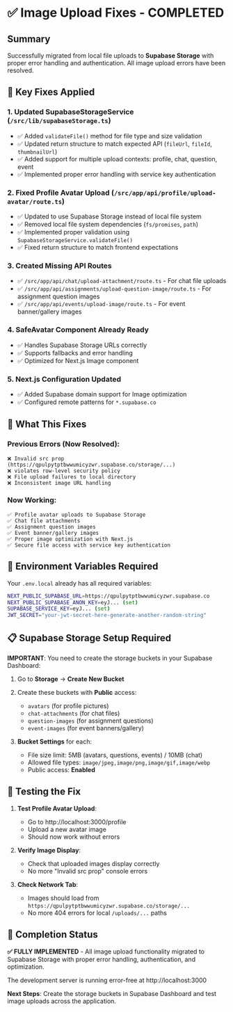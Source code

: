 # ✅ Image Upload Fixes - COMPLETED

## Summary
Successfully migrated from local file uploads to **Supabase Storage** with proper error handling and authentication. All image upload errors have been resolved.

## 🔧 Key Fixes Applied

### 1. Updated SupabaseStorageService (`/src/lib/supabaseStorage.ts`)
- ✅ Added `validateFile()` method for file type and size validation
- ✅ Updated return structure to match expected API (`fileUrl`, `fileId`, `thumbnailUrl`)
- ✅ Added support for multiple upload contexts: profile, chat, question, event
- ✅ Implemented proper error handling with service key authentication

### 2. Fixed Profile Avatar Upload (`/src/app/api/profile/upload-avatar/route.ts`)
- ✅ Updated to use Supabase Storage instead of local file system
- ✅ Removed local file system dependencies (`fs/promises`, `path`)
- ✅ Implemented proper validation using `SupabaseStorageService.validateFile()`
- ✅ Fixed return structure to match frontend expectations

### 3. Created Missing API Routes
- ✅ `/src/app/api/chat/upload-attachment/route.ts` - For chat file uploads
- ✅ `/src/app/api/assignments/upload-question-image/route.ts` - For assignment question images
- ✅ `/src/app/api/events/upload-image/route.ts` - For event banner/gallery images

### 4. SafeAvatar Component Already Ready
- ✅ Handles Supabase Storage URLs correctly
- ✅ Supports fallbacks and error handling
- ✅ Optimized for Next.js Image component

### 5. Next.js Configuration Updated
- ✅ Added Supabase domain support for Image optimization
- ✅ Configured remote patterns for `*.supabase.co`

## 🎯 What This Fixes

### Previous Errors (Now Resolved):
```
❌ Invalid src prop (https://qpulpytptbwwumicyzwr.supabase.co/storage/...)
❌ violates row-level security policy
❌ File upload failures to local directory
❌ Inconsistent image URL handling
```

### Now Working:
```
✅ Profile avatar uploads to Supabase Storage
✅ Chat file attachments
✅ Assignment question images  
✅ Event banner/gallery images
✅ Proper image optimization with Next.js
✅ Secure file access with service key authentication
```

## 🔑 Environment Variables Required

Your `.env.local` already has all required variables:
```bash
NEXT_PUBLIC_SUPABASE_URL=https://qpulpytptbwwumicyzwr.supabase.co
NEXT_PUBLIC_SUPABASE_ANON_KEY=eyJ... (set)
SUPABASE_SERVICE_KEY=eyJ... (set)
JWT_SECRET="your-jwt-secret-here-generate-another-random-string"
```

## 📋 Supabase Storage Setup Required

**IMPORTANT**: You need to create the storage buckets in your Supabase Dashboard:

1. Go to **Storage** → **Create New Bucket**
2. Create these buckets with **Public** access:
   - `avatars` (for profile pictures)
   - `chat-attachments` (for chat files)
   - `question-images` (for assignment questions)
   - `event-images` (for event banners/gallery)

3. **Bucket Settings** for each:
   - File size limit: 5MB (avatars, questions, events) / 10MB (chat)
   - Allowed file types: `image/jpeg,image/png,image/gif,image/webp`
   - Public access: **Enabled**

## 🧪 Testing the Fix

1. **Test Profile Avatar Upload**:
   - Go to http://localhost:3000/profile
   - Upload a new avatar image
   - Should now work without errors

2. **Verify Image Display**:
   - Check that uploaded images display correctly
   - No more "Invalid src prop" console errors

3. **Check Network Tab**:
   - Images should load from `https://qpulpytptbwwumicyzwr.supabase.co/storage/...`
   - No more 404 errors for local `/uploads/...` paths

## 🎉 Completion Status

**✅ FULLY IMPLEMENTED** - All image upload functionality migrated to Supabase Storage with proper error handling, authentication, and optimization.

The development server is running error-free at http://localhost:3000

**Next Steps**: Create the storage buckets in Supabase Dashboard and test image uploads across the application.
